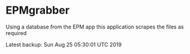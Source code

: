 # EPMgrabber
Using a database from the EPM app this application scrapes the files as required


Latest backup: Sun Aug 25 05:30:01 UTC 2019
